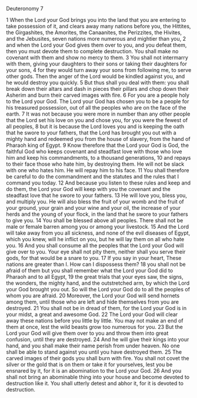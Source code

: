 Deuteronomy 7

1	When the Lord your God brings you into the land that you are entering to take possession of it, and clears away many nations before you, the Hittites, the Girgashites, the Amorites, the Canaanites, the Perizzites, the Hivites, and the Jebusites, seven nations more numerous and mightier than you,
2	and when the Lord your God gives them over to you, and you defeat them, then you must devote them to complete destruction. You shall make no covenant with them and show no mercy to them.
3	You shall not intermarry with them, giving your daughters to their sons or taking their daughters for your sons,
4	for they would turn away your sons from following me, to serve other gods. Then the anger of the Lord would be kindled against you, and he would destroy you quickly.
5	But thus shall you deal with them: you shall break down their altars and dash in pieces their pillars and chop down their Asherim and burn their carved images with fire.
6	For you are a people holy to the Lord your God. The Lord your God has chosen you to be a people for his treasured possession, out of all the peoples who are on the face of the earth.
7	It was not because you were more in number than any other people that the Lord set his love on you and chose you, for you were the fewest of all peoples,
8	but it is because the Lord loves you and is keeping the oath that he swore to your fathers, that the Lord has brought you out with a mighty hand and redeemed you from the house of slavery, from the hand of Pharaoh king of Egypt.
9	Know therefore that the Lord your God is God, the faithful God who keeps covenant and steadfast love with those who love him and keep his commandments, to a thousand generations,
10	and repays to their face those who hate him, by destroying them. He will not be slack with one who hates him. He will repay him to his face.
11	You shall therefore be careful to do the commandment and the statutes and the rules that I command you today.
12	And because you listen to these rules and keep and do them, the Lord your God will keep with you the covenant and the steadfast love that he swore to your fathers.
13	He will love you, bless you, and multiply you. He will also bless the fruit of your womb and the fruit of your ground, your grain and your wine and your oil, the increase of your herds and the young of your flock, in the land that he swore to your fathers to give you.
14	You shall be blessed above all peoples. There shall not be male or female barren among you or among your livestock.
15	And the Lord will take away from you all sickness, and none of the evil diseases of Egypt, which you knew, will he inflict on you, but he will lay them on all who hate you.
16	And you shall consume all the peoples that the Lord your God will give over to you. Your eye shall not pity them, neither shall you serve their gods, for that would be a snare to you.
17	If you say in your heart, These nations are greater than I. How can I dispossess them?
18	you shall not be afraid of them but you shall remember what the Lord your God did to Pharaoh and to all Egypt,
19	the great trials that your eyes saw, the signs, the wonders, the mighty hand, and the outstretched arm, by which the Lord your God brought you out. So will the Lord your God do to all the peoples of whom you are afraid.
20	Moreover, the Lord your God will send hornets among them, until those who are left and hide themselves from you are destroyed.
21	You shall not be in dread of them, for the Lord your God is in your midst, a great and awesome God.
22	The Lord your God will clear away these nations before you little by little. You may not make an end of them at once, lest the wild beasts grow too numerous for you.
23	But the Lord your God will give them over to you and throw them into great confusion, until they are destroyed.
24	And he will give their kings into your hand, and you shall make their name perish from under heaven. No one shall be able to stand against you until you have destroyed them.
25	The carved images of their gods you shall burn with fire. You shall not covet the silver or the gold that is on them or take it for yourselves, lest you be ensnared by it, for it is an abomination to the Lord your God.
26	And you shall not bring an abominable thing into your house and become devoted to destruction like it. You shall utterly detest and abhor it, for it is devoted to destruction.

